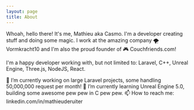```yaml
---
layout: page
title: About
---
```


<p class="message">
  Whoah, hello there! It's me, Mathieu aka Casmo. I'm a developer creating stuff and doing some magic. I work at the amazing company 🌪️ Vormkracht10 and I'm also the proud founder of 🎮 Couchfriends.com!
</p>

I'm a happy developer working with, but not limited to: Laravel, C++, Unreal Engine, Three.js, NodeJS, React.

🔭 I’m currently working on large Laravel projects, some handling 50,000,000 request per month!
🌱 I’m currently learning Unreal Engine 5.0, building some awesome pew pew in C pew pew.
📫 How to reach me: linkedin.com/in/mathieuderuiter